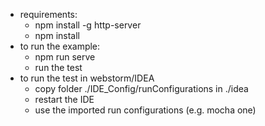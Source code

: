 * requirements:
	* npm install -g http-server
	* npm install
* to run the example:
	* npm run serve
	* run the test
* to run the test in webstorm/IDEA
	* copy folder ./IDE_Config/runConfigurations in ./idea
	* restart the IDE
	* use the imported run configurations (e.g. mocha one)
	
	